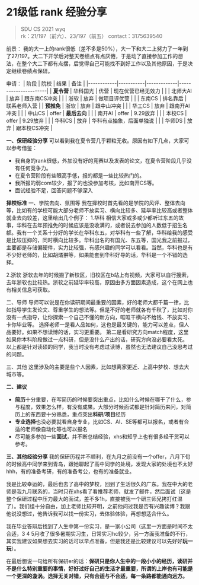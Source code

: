 # 21级低 rank 经验分享

> SDU CS 2021 wyq \
> rk：21/197（前六）、23/197（前五）
> contact：3175639540

前景：
我的大一上的rank很低（差不多是50%），大一下和大二上努力了一年到了27/197。大二下开学后对整天卷绩点有点厌倦，于是动了直接参加工作的想法，在整个大二下都有点摆，后觉得自己可能找不到好工作以及其他原因，于是决定继续卷绩点保研。

申请：
| 阶段        | 院校      | 结果        | 备注                 |
|------------|-----------|-------------|----------------------|
| **夏令营**  | 华科国光  | 优营        | 现在优营已经无效力     |
|            | 北师大AI  | 放弃        | 跟东南CS冲突          |
|            | 浙软      | 放弃        | 做项目评优营          |
|            | 东南CS    | 排名靠后    | 联系老师入营           |
| **预推免**  | 浙软      |  放弃      | 跟中山冲突             |
|            | 华工CS  | 放弃         | 跟南开AI冲突            |
|            | 中山CS  |  offer       | **最后去向**           |
|            | 南开AI  | offer        | 9.29放弃               |
|            | 本校CS  | offer        |  9.29放弃              |
|            | 华科CS  | 放弃         | 华科有点抽象，后面单独说 |
|            | 华师DS  | 放弃         | 跟本校CS冲突            |

**一、保研经验分享**
可以看到我在夏令营几乎颗粒无收。原因有如下几点，大家可以参考借鉴：
- 我自身的rank很低，外加没有好的竞赛以及发表的论文，在夏令营阶段几乎没有任何竞争力。
- 在夏令营阶段有些眼高手低，报的都是一些比较热门的。
- 我所报的弱com较少，报了的也没参加考核，比如南开CS等。
- 面试经验不足，回答问题不够深入

**择校标准**
一、学院去向、氛围等
我在择校时首先看的是学院的风评、整体去向等，比如有的学校可能大部分老师不放实习、横向比较多、延毕率比较高或者整体就业去向较差，这里给出几个例子：
1.华科
相信大家或多或少都听过东五的故事，华科在去年预推免的时候应该是没收满的，或者说去参加的人数低于招生名额。我有一个关系十分好的学长在华科东五，对华科有一些了解，华科给我的感受是比较压抑的，同时横向比较多。华科出名的有国光、东五等，国光我之前报过，主要都是存储偏硬件，实力比较强，有感兴趣的同学可以看看。当然，华科也是有不少好老师的，比如胡燏翀等，如果能套到华科好导的话，华科是一个不错的选择。

2.浙软
浙软去年的时候搬了新校区，旧校区在b站上有视频，大家可以自行搜索，去年浙软也比较热。浙软之前延毕率较高，原因由多方面因素造成，这个在网上也有相关信息可获取。

二、导师
导师可以说是在你读研期间最重要的因素，好的老师大都千篇一律，比如指导学生发论文、尊重学生的想法等。但是不好的老师就各有千秋了，比如对你没有一点指导，让你探索一个自己不懂的新方向，哐哐干横向不给钱、不放实习、卡你毕业等。
选择老师一是看人品如何，这也是最关键的，能力可以差点，但人品要好。如果不想读博的话，实习更重要。
第二是看研究方向match程度，这里如果你本科阶段做过一点科研，但是没什么产出的话，研究方向没必要看太死。
以上都是针对读硕的同学，我当时没有考虑过读博，虽然也无法建议自己没思考过的问题。

三、其他
这里涉及的主要是些个人因素，比如想离家更近、上高中梦校、想去大城市等。

**二、建议**
- **简历**十分重要，在写简历的时候要突出重点，比如什么时候在哪干了什么，参与程度，效果怎么样，有没有成果。大部分时候面试都是针对简历来问，对简历上的东西要十分熟悉，重点突出**科研**/**项目**经历
- **专业选择**也没必要就看自身专业，比如CS、AI、SE等都可以报名，或者有合适的老师像自动化等也可以报名
- 尽可能多参加一些**面试**，并不断总结经验，xhs和知乎上也有很多经干货可以参考。

**三、其他经验分享**
我的保研历程并不顺利，在九月之前没有一个offer，八月下旬的时候高中同学来到青岛，跟她聊起了高中同学的处境，发现大家的处境也不太好hhh，有的准备考研，有的准备考公，也有的准备就业。

我是比较幸运的，最后也去了高中的梦校，回到了生活很久的广东。我在中大的老师是我九月联系的，当时只在xhs看了看推荐老师，就发了邮件，然后面试（这是整个保研过程中压力最大的面试，差不多1h，直接被我一个研三师兄拷打红温了）。我们组十分自由，加上老师比较开明，之前他问过我是否有兴趣读博？我跟他说没想过，他告诉我可以找一份实习，去体验体验，再想想适合什么。

我在毕业答辩后找到了人生中第一份实习，是一家小公司（这里一方面是时间不太合适，3 4 5月收了很多暑期实习生，日常实习hc较少，另一方面我准备的不行，其实我建议如果想去实习的话可以早点准备，但是我还是比较建议可以先好好**玩一玩**）。

在最后想说一句给所有保研er的话：**保研只是你人生中的一段小小的经历，读研并不是什么特别重要的事情，好好过好自己的生活才最重要，所谓的上岸也有可能是一个更深的漩涡。选择无关对错，只有合适与不合适，每一条路都能通向远方。**